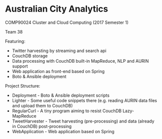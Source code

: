 # Australian City Analytics

COMP90024 Cluster and Cloud Computing (2017 Semester 1)

Team 38

Featuring:

* Twitter harvesting by streaming and search api
* CouchDB storage
* Data processing with CouchDB built-in MapReduce, NLP and AURIN support
* Web application as front-end based on Spring
* Boto & Ansible deployment

Project Structure:

* Deployment - Boto & Ansible deployment scripts
* Lighter - Some useful code snippets there (e.g. reading AURIN data files and upload them to CouchDB)
* RegularCurl - A tiny program aiming to resist CouchDB Lazy-MapReduce
* TweetHarvester - Tweet harvesting (pre-processing) and data (already in CouchDB) post-processing
* WebApplication - Web application based on Spring



